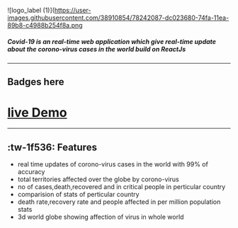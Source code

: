 ![logo_label (1)](https://user-images.githubusercontent.com/38910854/78242087-dc023680-74fa-11ea-89b8-c4988b254f8a.png
##### Covid-19 is an real-time web application which give real-time update about the corono-virus cases in the world build on ReactJs

---

## 								Badges here

# [live Demo](https://orthocovid-19.netlify.com/)

---

## :tw-1f536: Features

- real time updates of corono-virus cases in the world with 99% of accuracy
- total territories affected over the globe by corono-virus
- no of cases,death,recovered and in critical people in perticular country
- comparision of stats of perticular country
- death rate,recovery rate and people affected in per million population stats
- 3d world globe showing affection of virus in whole world
